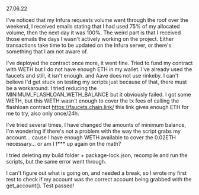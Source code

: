 27.06.22

I've noticed that my Infura requests volume went through the roof over the weekend, I received emails stating that I had used 75% of my allocated volume, then the next day it was 100%. The weird part is that I received those emails the days I wasn't actively working on the project.
Either transactions take time to be updated on the Infura server, or there's something that I am not aware of.

I've deployed the contract once more, it went fine. Tried to fund my contract with WETH but I do not have enough ETH in my wallet. I've already used the faucets and still, it isn't enough. and Aave does not use rinkeby. I can't believe I'd get stuck on testing my scripts just because of that, there must be a workaround.
I tried reducing the MINIMUM_FLASHLOAN_WETH_BALANCE but it obviously failed. I got some WETH, but this WETH wasn't enough to cover the tx fees of calling the flashloan contract
https://faucets.chain.link/ this link gives enough ETH for me to try, also only once/24h.

I've tried several times, I have changed the amounts of minimum balance, I'm wondering if there's not a problem with the way the script grabs my account... cause I have enough WETH available to cover the 0.02ETH necessary... or am I f\*\*\* up again on the math?

I tried deleting my build folder + package-lock.json, recompile and run the scripts, but the same error went through.

I can't figure out what is going on, and needed a break, so I wrote my first test to check if my account was the correct account being grabbed with the get_account().
Test passed!
